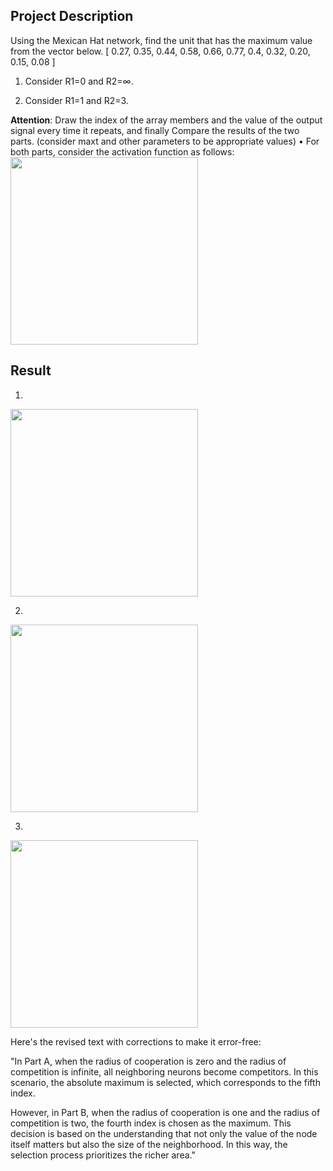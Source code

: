 ## Project Description

Using the Mexican Hat network, find the unit that has the maximum value from the vector below.
[ 0.27, 0.35, 0.44, 0.58, 0.66, 0.77, 0.4, 0.32, 0.20, 0.15, 0.08 ]

1) Consider R1=0 and R2=∞.

2) Consider R1=1 and R2=3.

**Attention**:
  Draw the index of the array members and the value of the output signal every time it repeats, and finally
Compare the results of the two parts. (consider maxt and other parameters to be appropriate values)
• For both parts, consider the activation function as follows:
<img src="https://github.com/masoudrahimi39/Machine-Learning-Hands-On-Projects/assets/65596290/129c0255-1fa6-4ec9-b2d5-88d172b9d0b5" width="300">

## Result

1) 

<img src="https://github.com/masoudrahimi39/Machine-Learning-Hands-On-Projects/assets/65596290/f6278e2c-7a5b-4676-85d3-190138a51450" width="300">

2) 
<img src="https://github.com/masoudrahimi39/Machine-Learning-Hands-On-Projects/assets/65596290/b711ae13-634a-4814-b7b2-fc9620735441" width="300">

3)
<img src="https://github.com/masoudrahimi39/Machine-Learning-Hands-On-Projects/assets/65596290/3f073375-3863-4e18-a816-a7a99223b21a" width="300">

Here's the revised text with corrections to make it error-free:

"In Part A, when the radius of cooperation is zero and the radius of competition is infinite, all neighboring neurons become competitors. In this scenario, the absolute maximum is selected, which corresponds to the fifth index.

However, in Part B, when the radius of cooperation is one and the radius of competition is two, the fourth index is chosen as the maximum. This decision is based on the understanding that not only the value of the node itself matters but also the size of the neighborhood. In this way, the selection process prioritizes the richer area."
